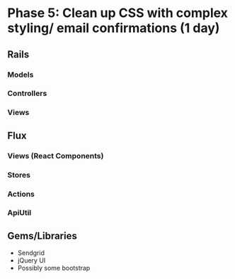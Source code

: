 # Phase 5: Clean up CSS with  complex styling/ email confirmations (1 day)

## Rails
### Models

### Controllers

### Views

## Flux
### Views (React Components)

### Stores

### Actions

### ApiUtil

## Gems/Libraries
* Sendgrid
* jQuery UI
* Possibly some bootstrap
